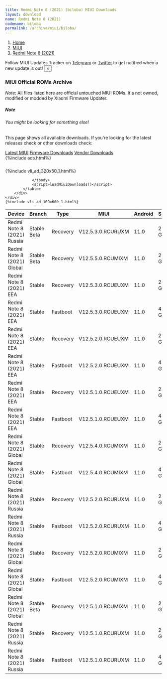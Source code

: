 ```yaml
---
title: Redmi Note 8 (2021) (biloba) MIUI Downloads
layout: download
name: Redmi Note 8 (2021)
codename: biloba
permalink: /archive/miui/biloba/
---
```

<nav aria-label="breadcrumb">
    <ol class="breadcrumb">
        <li class="breadcrumb-item"><a href="/">Home</a></li>
        <li class="breadcrumb-item"><a href="/miui/">MIUI</a></li>
        <li class="breadcrumb-item active" aria-current="page"><a href="/miui/biloba/">Redmi Note 8 (2021)</a></li>
    </ol>
</nav>
<div class="alert alert-primary alert-dismissible fade show" role="alert">
    Follow MIUI Updates Tracker on <a href="https://t.me/MIUIUpdatesTracker" class="alert-link">Telegram</a>
     or <a href="https://twitter.com/MiFwUpdater" class="alert-link">Twitter</a> to get notified when a new update is out!
    <button type="button" class="close" data-dismiss="alert" aria-label="Close">
        <span aria-hidden="true">&times;</span>
    </button>
</div>

### MIUI Official ROMs Archive
*Note*: All files listed here are official untouched MIUI ROMs. It's not owned, modified or modded by Xiaomi Firmware Updater.
<div class="card">
  <div class="card-body">
    <h5 class="card-title">Note</h5>
    <h6 class="card-subtitle mb-2 text-muted">You might be looking for something else!</h6>
    <p class="card-text">This page shows all available downloads.
     If you're looking for the latest releases check or other downloads check:</p>
    <a href="/miui/biloba/" class="card-link">Latest MIUI</a>
    <a href="/firmware/biloba/" class="card-link">Firmware Downloads</a>
    <a href="/vendor/biloba/" class="card-link">Vendor Downloads</a>
  </div>
</div>
{%include ads.html%}
<div class="row justify-content-center">
    <div class="col-10">
        <div class="table-responsive-md" style="margin-top: 25px;">
            {%include vli_ad_320x50_1.html%}
            <table id="miui" class="display dt-responsive nowrap compact table table-striped table-hover table-sm">
                <thead class="thead-dark">
                    <tr>
                        <th data-ref="device">Device</th>
                        <th data-ref="branch">Branch</th>
                        <th data-ref="type">Type</th>
                        <th data-ref="miui">MIUI</th>
                        <th data-ref="android">Android</th>
                        <th data-ref="size">Size</th>
                        <th data-ref="size">Date</th>
                        <th data-ref="link">Link</th>
                    </tr>
                </thead>
                <tbody>
                <tr><td>Redmi Note 8 (2021) Russia</td><td>Stable Beta</td><td>Recovery</td><td>V12.5.3.0.RCURUXM</td><td>11.0</td><td>2.4 GB</td><td>2021-07-22</td><td><a href="/miui/biloba/stable beta/V12.5.3.0.RCURUXM/">Download</a></td></tr>
<tr><td>Redmi Note 8 (2021) Global</td><td>Stable Beta</td><td>Recovery</td><td>V12.5.5.0.RCUMIXM</td><td>11.0</td><td>2.3 GB</td><td>2021-07-21</td><td><a href="/miui/biloba/stable beta/V12.5.5.0.RCUMIXM/">Download</a></td></tr>
<tr><td>Redmi Note 8 (2021) EEA</td><td>Stable</td><td>Recovery</td><td>V12.5.3.0.RCUEUXM</td><td>11.0</td><td>2.4 GB</td><td>2021-07-09</td><td><a href="/miui/biloba/stable/V12.5.3.0.RCUEUXM/">Download</a></td></tr>
<tr><td>Redmi Note 8 (2021) EEA</td><td>Stable</td><td>Fastboot</td><td>V12.5.3.0.RCUEUXM</td><td>11.0</td><td>4.8 GB</td><td>2021-07-02</td><td><a href="/miui/biloba/stable/V12.5.3.0.RCUEUXM/">Download</a></td></tr>
<tr><td>Redmi Note 8 (2021) EEA</td><td>Stable</td><td>Recovery</td><td>V12.5.2.0.RCUEUXM</td><td>11.0</td><td>2.4 GB</td><td>2021-06-29</td><td><a href="/miui/biloba/stable/V12.5.2.0.RCUEUXM/">Download</a></td></tr>
<tr><td>Redmi Note 8 (2021) EEA</td><td>Stable</td><td>Fastboot</td><td>V12.5.2.0.RCUEUXM</td><td>11.0</td><td>4.8 GB</td><td>2021-06-16</td><td><a href="/miui/biloba/stable/V12.5.2.0.RCUEUXM/">Download</a></td></tr>
<tr><td>Redmi Note 8 (2021) EEA</td><td>Stable</td><td>Recovery</td><td>V12.5.1.0.RCUEUXM</td><td>11.0</td><td>2.4 GB</td><td>2021-06-24</td><td><a href="/miui/biloba/stable/V12.5.1.0.RCUEUXM/">Download</a></td></tr>
<tr><td>Redmi Note 8 (2021) EEA</td><td>Stable</td><td>Fastboot</td><td>V12.5.1.0.RCUEUXM</td><td>11.0</td><td>4.9 GB</td><td>2021-05-20</td><td><a href="/miui/biloba/stable/V12.5.1.0.RCUEUXM/">Download</a></td></tr>
<tr><td>Redmi Note 8 (2021) Global</td><td>Stable</td><td>Recovery</td><td>V12.5.4.0.RCUMIXM</td><td>11.0</td><td>2.3 GB</td><td>2021-06-17</td><td><a href="/miui/biloba/stable/V12.5.4.0.RCUMIXM/">Download</a></td></tr>
<tr><td>Redmi Note 8 (2021) Global</td><td>Stable</td><td>Fastboot</td><td>V12.5.4.0.RCUMIXM</td><td>11.0</td><td>4.9 GB</td><td>2021-06-09</td><td><a href="/miui/biloba/stable/V12.5.4.0.RCUMIXM/">Download</a></td></tr>
<tr><td>Redmi Note 8 (2021) Russia</td><td>Stable</td><td>Recovery</td><td>V12.5.2.0.RCURUXM</td><td>11.0</td><td>2.4 GB</td><td>2021-06-17</td><td><a href="/miui/biloba/stable/V12.5.2.0.RCURUXM/">Download</a></td></tr>
<tr><td>Redmi Note 8 (2021) Russia</td><td>Stable</td><td>Fastboot</td><td>V12.5.2.0.RCURUXM</td><td>11.0</td><td>4.3 GB</td><td>2021-06-08</td><td><a href="/miui/biloba/stable/V12.5.2.0.RCURUXM/">Download</a></td></tr>
<tr><td>Redmi Note 8 (2021) Global</td><td>Stable</td><td>Recovery</td><td>V12.5.2.0.RCUMIXM</td><td>11.0</td><td>2.3 GB</td><td>2021-05-25</td><td><a href="/miui/biloba/stable/V12.5.2.0.RCUMIXM/">Download</a></td></tr>
<tr><td>Redmi Note 8 (2021) Global</td><td>Stable</td><td>Fastboot</td><td>V12.5.2.0.RCUMIXM</td><td>11.0</td><td>4.9 GB</td><td>2021-05-12</td><td><a href="/miui/biloba/stable/V12.5.2.0.RCUMIXM/">Download</a></td></tr>
<tr><td>Redmi Note 8 (2021) Global</td><td>Stable Beta</td><td>Recovery</td><td>V12.5.1.0.RCUMIXM</td><td>11.0</td><td>2.3 GB</td><td>2021-05-25</td><td><a href="/miui/biloba/stable beta/V12.5.1.0.RCUMIXM/">Download</a></td></tr>
<tr><td>Redmi Note 8 (2021) Russia</td><td>Stable</td><td>Recovery</td><td>V12.5.1.0.RCURUXM</td><td>11.0</td><td>2.4 GB</td><td>2021-05-25</td><td><a href="/miui/biloba/stable/V12.5.1.0.RCURUXM/">Download</a></td></tr>
<tr><td>Redmi Note 8 (2021) Russia</td><td>Stable</td><td>Fastboot</td><td>V12.5.1.0.RCURUXM</td><td>11.0</td><td>4.2 GB</td><td>2021-05-19</td><td><a href="/miui/biloba/stable/V12.5.1.0.RCURUXM/">Download</a></td></tr>

                </tbody>
                <script>loadMiuiDownloads()</script>
            </table>
        </div>
    </div>
    {%include vli_ad_160x600_1.html%}
</div>
